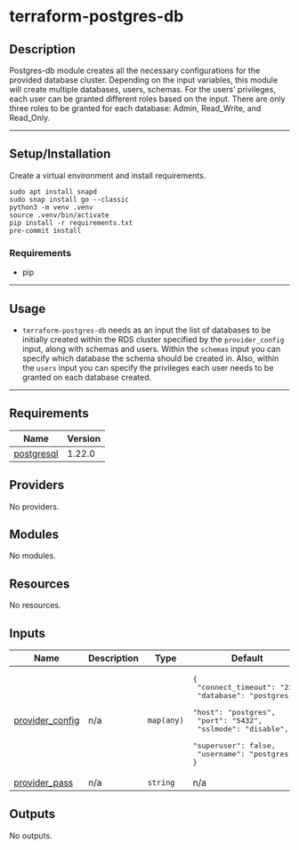 # terraform-postgres-db

## Description
Postgres-db module creates all the necessary configurations for the provided database cluster.
Depending on the input variables, this module will create multiple databases, users, schemas. For the users' privileges, each user can be granted different roles based on the input. There are only three roles to be granted for each database: Admin, Read_Write, and Read_Only.

---

## Setup/Installation

Create a virtual environment and install requirements.
```
sudo apt install snapd
sudo snap install go --classic
python3 -m venv .venv
source .venv/bin/activate
pip install -r requirements.txt
pre-commit install
```

### Requirements
 - pip

---
## Usage
- `terraform-postgres-db` needs as an input the list of databases to be initially created within the RDS cluster specified by the `provider_config` input,  along with schemas and users. Within the `schemas` input you can specify which database the schema should be created in. Also, within the `users` input you can specify the privileges each user needs to be granted on each database created.

---

<!-- BEGIN_TF_DOCS -->
## Requirements

| Name | Version |
|------|---------|
| <a name="requirement_postgresql"></a> [postgresql](#requirement\_postgresql) | 1.22.0 |

## Providers

No providers.

## Modules

No modules.

## Resources

No resources.

## Inputs

| Name | Description | Type | Default | Required |
|------|-------------|------|---------|:--------:|
| <a name="input_provider_config"></a> [provider\_config](#input\_provider\_config) | n/a | `map(any)` | <pre>{<br>  "connect_timeout": "22",<br>  "database": "postgres",<br>  "host": "postgres",<br>  "port": "5432",<br>  "sslmode": "disable",<br>  "superuser": false,<br>  "username": "postgres"<br>}</pre> | no |
| <a name="input_provider_pass"></a> [provider\_pass](#input\_provider\_pass) | n/a | `string` | n/a | yes |

## Outputs

No outputs.
<!-- END_TF_DOCS -->
